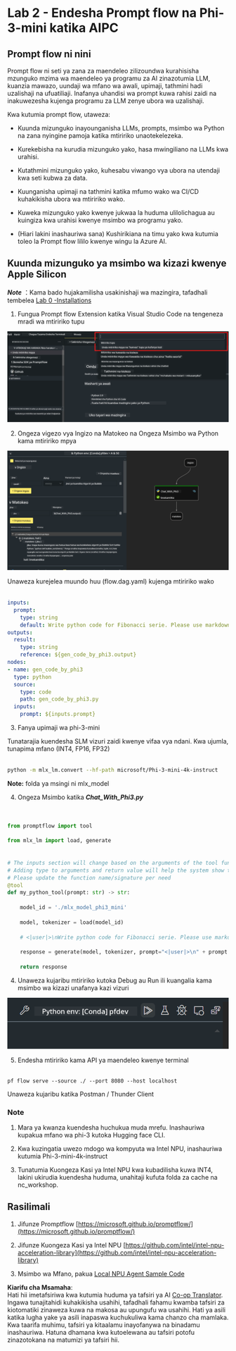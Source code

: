 <!--
CO_OP_TRANSLATOR_METADATA:
{
  "original_hash": "3dbbf568625b1ee04b354c2dc81d3248",
  "translation_date": "2025-07-17T04:28:10+00:00",
  "source_file": "md/02.Application/02.Code/Phi3/VSCodeExt/HOL/Apple/02.PromptflowWithMLX.md",
  "language_code": "sw"
}
-->
# **Lab 2 - Endesha Prompt flow na Phi-3-mini katika AIPC**

## **Prompt flow ni nini**

Prompt flow ni seti ya zana za maendeleo zilizoundwa kurahisisha mzunguko mzima wa maendeleo ya programu za AI zinazotumia LLM, kuanzia mawazo, uundaji wa mfano wa awali, upimaji, tathmini hadi uzalishaji na ufuatiliaji. Inafanya uhandisi wa prompt kuwa rahisi zaidi na inakuwezesha kujenga programu za LLM zenye ubora wa uzalishaji.

Kwa kutumia prompt flow, utaweza:

- Kuunda mizunguko inayounganisha LLMs, prompts, msimbo wa Python na zana nyingine pamoja katika mtiririko unaotekelezeka.

- Kurekebisha na kurudia mizunguko yako, hasa mwingiliano na LLMs kwa urahisi.

- Kutathmini mizunguko yako, kuhesabu viwango vya ubora na utendaji kwa seti kubwa za data.

- Kuunganisha upimaji na tathmini katika mfumo wako wa CI/CD kuhakikisha ubora wa mtiririko wako.

- Kuweka mizunguko yako kwenye jukwaa la huduma ulilolichagua au kuingiza kwa urahisi kwenye msimbo wa programu yako.

- (Hiari lakini inashauriwa sana) Kushirikiana na timu yako kwa kutumia toleo la Prompt flow lililo kwenye wingu la Azure AI.

## **Kuunda mizunguko ya msimbo wa kizazi kwenye Apple Silicon**

***Note*** ：Kama bado hujakamilisha usakinishaji wa mazingira, tafadhali tembelea [Lab 0 -Installations](./01.Installations.md)

1. Fungua Prompt flow Extension katika Visual Studio Code na tengeneza mradi wa mtiririko tupu

![create](../../../../../../../../../translated_images/pf_create.bde888dc83502eba082a058175bbf1eee6791219795393a386b06fd3043ec54d.sw.png)

2. Ongeza vigezo vya Ingizo na Matokeo na Ongeza Msimbo wa Python kama mtiririko mpya

![flow](../../../../../../../../../translated_images/pf_flow.520824c0969f2a94f17e947f86bdc4b4c6c88a2efa394fe3bcfb58c0dbc578a7.sw.png)

Unaweza kurejelea muundo huu (flow.dag.yaml) kujenga mtiririko wako

```yaml

inputs:
  prompt:
    type: string
    default: Write python code for Fibonacci serie. Please use markdown as output
outputs:
  result:
    type: string
    reference: ${gen_code_by_phi3.output}
nodes:
- name: gen_code_by_phi3
  type: python
  source:
    type: code
    path: gen_code_by_phi3.py
  inputs:
    prompt: ${inputs.prompt}


```

3. Fanya upimaji wa phi-3-mini

Tunatarajia kuendesha SLM vizuri zaidi kwenye vifaa vya ndani. Kwa ujumla, tunapima mfano (INT4, FP16, FP32)

```bash

python -m mlx_lm.convert --hf-path microsoft/Phi-3-mini-4k-instruct

```

**Note:** folda ya msingi ni mlx_model

4. Ongeza Msimbo katika ***Chat_With_Phi3.py***

```python


from promptflow import tool

from mlx_lm import load, generate


# The inputs section will change based on the arguments of the tool function, after you save the code
# Adding type to arguments and return value will help the system show the types properly
# Please update the function name/signature per need
@tool
def my_python_tool(prompt: str) -> str:

    model_id = './mlx_model_phi3_mini'

    model, tokenizer = load(model_id)

    # <|user|>\nWrite python code for Fibonacci serie. Please use markdown as output<|end|>\n<|assistant|>

    response = generate(model, tokenizer, prompt="<|user|>\n" + prompt  + "<|end|>\n<|assistant|>", max_tokens=2048, verbose=True)

    return response


```

4. Unaweza kujaribu mtiririko kutoka Debug au Run ili kuangalia kama msimbo wa kizazi unafanya kazi vizuri

![RUN](../../../../../../../../../translated_images/pf_run.4239e8a0b420a58284edf6ee1471c1697c345670313c8e7beac0edaee15b9a9d.sw.png)

5. Endesha mtiririko kama API ya maendeleo kwenye terminal

```

pf flow serve --source ./ --port 8080 --host localhost   

```

Unaweza kujaribu katika Postman / Thunder Client

### **Note**

1. Mara ya kwanza kuendesha huchukua muda mrefu. Inashauriwa kupakua mfano wa phi-3 kutoka Hugging face CLI.

2. Kwa kuzingatia uwezo mdogo wa kompyuta wa Intel NPU, inashauriwa kutumia Phi-3-mini-4k-instruct

3. Tunatumia Kuongeza Kasi ya Intel NPU kwa kubadilisha kuwa INT4, lakini ukirudia kuendesha huduma, unahitaji kufuta folda za cache na nc_workshop.

## **Rasilimali**

1. Jifunze Promptflow [https://microsoft.github.io/promptflow/](https://microsoft.github.io/promptflow/)

2. Jifunze Kuongeza Kasi ya Intel NPU [https://github.com/intel/intel-npu-acceleration-library](https://github.com/intel/intel-npu-acceleration-library)

3. Msimbo wa Mfano, pakua [Local NPU Agent Sample Code](../../../../../../../../../code/07.Lab/01/AIPC/local-npu-agent)

**Kiarifu cha Msamaha**:  
Hati hii imetafsiriwa kwa kutumia huduma ya tafsiri ya AI [Co-op Translator](https://github.com/Azure/co-op-translator). Ingawa tunajitahidi kuhakikisha usahihi, tafadhali fahamu kwamba tafsiri za kiotomatiki zinaweza kuwa na makosa au upungufu wa usahihi. Hati ya asili katika lugha yake ya asili inapaswa kuchukuliwa kama chanzo cha mamlaka. Kwa taarifa muhimu, tafsiri ya kitaalamu inayofanywa na binadamu inashauriwa. Hatuna dhamana kwa kutoelewana au tafsiri potofu zinazotokana na matumizi ya tafsiri hii.